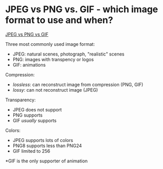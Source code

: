 # JPEG vs PNG vs. GIF - which image format to use and when?  
[JPEG vs PNG vs GIF](https://blog.imagekit.io/jpeg-vs-png-vs-gif-which-image-format-to-use-and-when-c8913ae3e01d)  

Three most commonly used image format: 
- JPEG: natural scenes, photograph, "realistic" scenes 
- PNG: images with transpency or logos
- GIF: animations  

Compression:  
- *lossless*: can reconstruct image from compression (PNG, GIF)  
- *lossy*: can not reconstruct image (JPEG)  

Transparency:
- JPEG does not support  
- PNG supports  
- GIF *usually* supports  

Colors:
- JPEG supports lots of colors  
- PNG8 supports less than PNG24  
- GIF limited to 256  

*GIF is the only supporter of animation  
